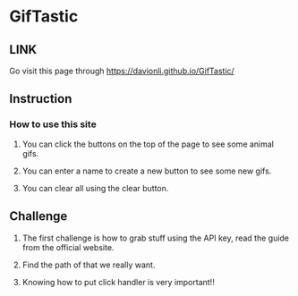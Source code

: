 # GifTastic

## LINK

Go visit this page through https://davionli.github.io/GifTastic/

## Instruction

### How to use this site

1. You can click the buttons on the top of the page to see some animal gifs.

2. You can enter a name to create a new button to see some new gifs.

3. You can clear all using the clear button.

## Challenge

1. The first challenge is how to grab stuff using the API key, read the guide from the official website.

2. Find the path of that we really want.

3. Knowing how to put click handler is very important!!